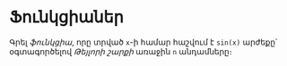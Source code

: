 # Ֆունկցիաներ

Գրել _ֆունկցիա_, որը տրված `x`-ի համար հաշվում է `sin(x)` արժեքը՝ օգտագործելով _Թեյլորի շարքի_ առաջին `n` անդամները։
